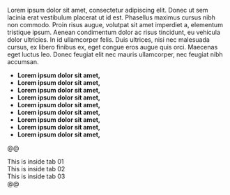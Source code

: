 Lorem ipsum dolor sit amet, consectetur adipiscing elit. Donec ut sem lacinia erat vestibulum placerat ut id est. Phasellus maximus cursus nibh non commodo. Proin risus augue, volutpat sit amet imperdiet a, elementum tristique ipsum. Aenean condimentum dolor ac risus tincidunt, eu vehicula dolor ultricies. In id ullamcorper felis. Duis ultrices, nisi nec malesuada cursus, ex libero finibus ex, eget congue eros augue quis orci. Maecenas eget luctus leo. Donec feugiat elit nec mauris ullamcorper, nec feugiat nibh accumsan.

* **Lorem ipsum dolor sit amet,**
* **Lorem ipsum dolor sit amet,**
* **Lorem ipsum dolor sit amet,**
* **Lorem ipsum dolor sit amet,**
* **Lorem ipsum dolor sit amet,**
* **Lorem ipsum dolor sit amet,**
* **Lorem ipsum dolor sit amet,**
* **Lorem ipsum dolor sit amet,**
* **Lorem ipsum dolor sit amet,**

@@<poly-tabs-line tabs='[{"id": "tab01", "label": "Option 1", "active": true}, {"id": "tab02", "label": "Option 2", "active": false}, {"id": "tab03", "label": "Option 3", "active": false}]'>
  <div slot="tab01">This is inside tab 01</div>
  <div slot="tab02">This is inside tab 02</div>
  <div slot="tab03">This is inside tab 03</div>
</poly-tabs-line>@@